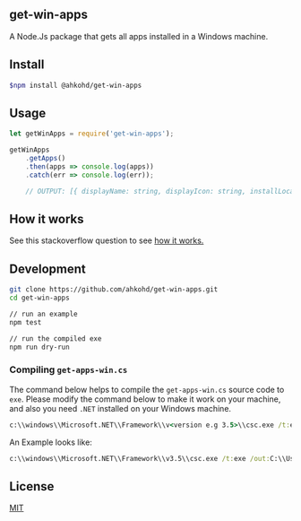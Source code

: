 ## get-win-apps
A Node.Js package that gets all apps installed in a Windows machine.

## Install
```bash
$npm install @ahkohd/get-win-apps
```
## Usage
```js
let getWinApps = require('get-win-apps');

getWinApps
    .getApps()
    .then(apps => console.log(apps))
    .catch(err => console.log(err));

    // OUTPUT: [{ displayName: string, displayIcon: string, installLocation: string }]
```
## How it works
See this stackoverflow question to see [how it works.](https://stackoverflow.com/questions/908850/get-installed-applications-in-a-system)

## Development
```bash
git clone https://github.com/ahkohd/get-win-apps.git
cd get-win-apps

// run an example
npm test

// run the compiled exe
npm run dry-run
```
### Compiling `get-apps-win.cs`
The command below helps to compile the `get-apps-win.cs` source code to `exe`. Please modify the command below to make it work on your machine, and also you need `.NET` installed on your Windows machine.

```cmd
c:\\windows\\Microsoft.NET\\Framework\\v<version e.g 3.5>\\csc.exe /t:exe /out:C:\\Users\\<local_current_user>\\<path_to_project-folder>\\get-apps\\get-apps.exe C:\\Users\\<local_current_user>\\<path_to_project-folder>\\get-apps\\get-apps-win.cs 
```

An Example looks like:
```cmd
c:\\windows\\Microsoft.NET\\Framework\\v3.5\\csc.exe /t:exe /out:C:\\Users\\victor\\Documents\\dev-lab\\get-apps\\get-apps.exe C:\\Users\\victor\\Documents\\dev-lab\\get-apps\\get-apps-win.cs
```

## License
[MIT](./LICENSE.md)